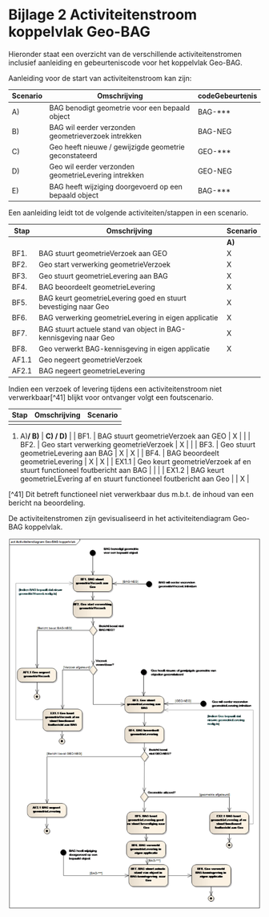 # Bijlage 2 Activiteitenstroom koppelvlak Geo-BAG 

Hieronder staat een overzicht van de verschillende activiteitenstromen inclusief aanleiding en gebeurteniscode voor het koppelvlak Geo-BAG. 

Aanleiding voor de start van activiteitenstroom kan zijn:

| **Scenario** | **Omschrijving** | **codeGebeurtenis** |
| --- | --- | --- |
| A) | BAG benodigt geometrie voor een bepaald object | BAG-\*\*\* |
| B) | BAG wil eerder verzonden geometrieverzoek intrekken | BAG-NEG |
| C) | Geo heeft nieuwe / gewijzigde geometrie geconstateerd | GEO-\*\*\* |
| D) | Geo wil eerder verzonden geometrieLevering intrekken | GEO-NEG |
| E) | BAG heeft wijziging doorgevoerd op een bepaald object | BAG-\*\*\* |

Een aanleiding leidt tot de volgende activiteiten/stappen in een scenario.

| **Stap** | **Omschrijving** | **Scenario** |
| --- | --- | --- |
|   |   | **A)** | **B)** | **C)** | **D)** | **E)** |
| BF1. | BAG stuurt geometrieVerzoek aan GEO | X | X |   |   |   |
| BF2. | Geo start verwerking geometrieVerzoek | X | X |   |   |   |
| BF3. | Geo stuurt geometrieLevering aan BAG | X |   | X | X |   |
| BF4. | BAG beoordeelt geometrieLevering | X |   | X | X |   |
| BF5. | BAG keurt geometrieLevering goed en stuurt bevestiging naar Geo | X |   | X |   |   |
| BF6. | BAG verwerking geometrieLevering in eigen applicatie | X |   | X |   |   |
| BF7. | BAG stuurt actuele stand van object in BAG-kennisgeving naar Geo | X |   | X |   | X |
| BF8. | Geo verwerkt BAG-kennisgeving in eigen applicatie | X |   | X |   | X |
| AF1.1 | Geo negeert geometrieVerzoek |   | X |   |   |   |
| AF2.1 | BAG negeert geometrieLevering |   |   |   | X |   |

Indien een verzoek of levering tijdens een activiteitenstroom niet verwerkbaar[^41] blijkt voor ontvanger volgt een foutscenario.

| **Stap** | **Omschrijving** | **Scenario** |
| --- | --- | --- |
|   |   |
1. A)**/ B)**
 | **C) / D)** |
| BF1. | BAG stuurt geometrieVerzoek aan GEO | X |   |
| BF2. | Geo start verwerking geometrieVerzoek | X |   |
| BF3. | Geo stuurt geometrieLevering aan BAG | X | X |
| BF4. | BAG beoordeelt geometrieLevering | X | X |
| EX1.1 | Geo keurt geometrieVerzoek af en stuurt functioneel foutbericht aan BAG |   |   |
| EX1.2 | BAG keurt geometrieLEvering af en stuurt functioneel foutbericht aan Geo |   | X |

[^41] Dit betreft functioneel niet verwerkbaar dus m.b.t. de inhoud van een bericht na beoordeling.

De activiteitenstromen zijn gevisualiseerd in het activiteitendiagram Geo-BAG koppelvlak. 

![Activiteitenstromen Geo-BAG koppelvlak](media/fig-activiteitenstroom-geo-bag-koppelvlak.png) 
